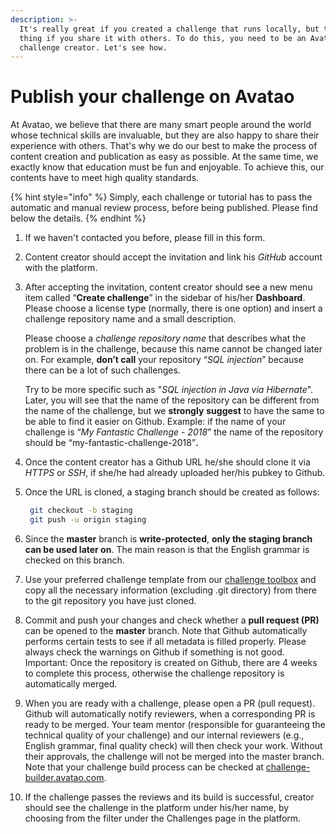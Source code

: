 ```yaml
---
description: >-
  It's really great if you created a challenge that runs locally, but the best
  thing if you share it with others. To do this, you need to be an Avatao
  challenge creator. Let's see how.
---
```


# Publish your challenge on Avatao

At Avatao, we believe that there are many smart people around the world whose technical skills are invaluable, but they are also happy to share their experience with others. That's why we do our best to make the process of content creation and publication as easy as possible. At the same time, we exactly know that education must be fun and enjoyable. To achieve this, our contents have to meet high quality standards.

{% hint style="info" %}
Simply, each challenge or tutorial has to pass the automatic and manual review process, before being published. Please find below the details.
{% endhint %}

1. If we haven't contacted you before, please fill in this form.
2. Content creator should accept the invitation and link his _GitHub_ account with the platform.
3. After accepting the invitation, content creator should see a new menu item called “**Create challenge**” in the sidebar of his/her **Dashboard**. Please choose a license type \(normally, there is one option\) and insert a challenge repository name and a small description.  


   Please choose a _challenge repository name_ that describes what the problem is in the challenge, because this name cannot be changed later on. For example, **don’t call** your repository “_SQL injection_” because there can be a lot of such challenges.

   Try to be more specific such as "_SQL injection in Java via Hibernate_". Later, you will see that the name of the repository can be different from the name of the challenge, but we **strongly** **suggest** to have the same to be able to find it easier on Github. Example: if the name of your challenge is “_My Fantastic Challenge - 2018_” the name of the repository should be “my-fantastic-challenge-2018”**.**  

4. Once the content creator has a Github URL he/she should clone it via _HTTPS_ or _SSH_, if she/he had already uploaded her/his pubkey to Github.
5. Once the URL is cloned, a staging branch should be created as follows:

   ```bash
    git checkout -b staging
    git push -u origin staging
   ```

6. Since the **master** branch is **write-protected**, **only the staging branch can be used later on**. The main reason is that the English grammar is checked on this branch.
7. Use your preferred challenge template from our [challenge toolbox](https://github.com/avatao-content/challenge-toolbox) and copy all the necessary information \(excluding .git directory\) from there to the git repository you have just cloned.
8. Commit and push your changes and check whether a **pull request \(PR\)** can be opened to the **master** branch. Note that Github automatically performs certain tests to see if  all metadata is filled properly. Please always check the warnings on Github if something is not good. Important: Once the repository is created on Github, there are 4 weeks to complete this process, otherwise the challenge repository is automatically merged.  
9. When you are ready with a challenge, please open a PR \(pull request\). Github will automatically notify reviewers, when a corresponding PR is ready to be merged. Your team mentor \(responsible for guaranteeing the technical quality of your challenge\) and our internal reviewers \(e.g., English grammar, final quality check\) will then check your work. Without their approvals, the challenge will not be merged into the master branch. Note that your challenge build process can be checked at [challenge-builder.avatao.com](https://challenge-builder.avatao.com/).
10. If the challenge passes the reviews and its build is successful, creator should see the  challenge in the platform under his/her name, by choosing from the filter under the Challenges page in the platform.

